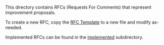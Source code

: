 This directory contains RFCs (Requests For Comments) that represent improvement proposals.

To create a new RFC, copy the [RFC Template](_RfcTemplate.md) to a new file and modify as-needed.

Implemented RFCs can be found in the [implemented](implemented) subdirectory.
